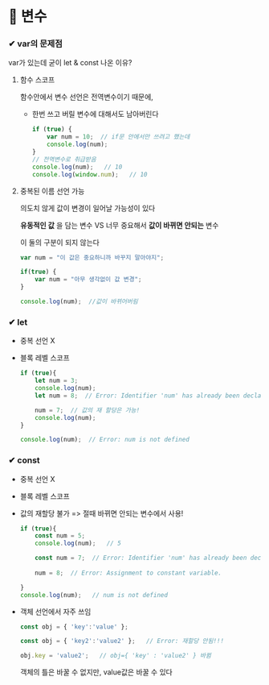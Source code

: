 # 📙 변수

### ✔ var의 문제점

var가 있는데 굳이 let & const 나온 이유?

1. 함수 스코프

    함수안에서 변수 선언은 전역변수이기 때문에,

    - 한번 쓰고 버릴 변수에 대해서도 남아버린다

        ```js
        if (true) {
            var num = 10;  // if문 안에서만 쓰려고 했는데
            console.log(num);
        }
        // 전역변수로 취급받음
        console.log(num);   // 10
        console.log(window.num);   // 10
        ```

2. 중복된 이름 선언 가능

    의도치 않게 값이 변경이 일어날 가능성이 있다

    **유동적인 값** 을 담는 변수 VS 너무 중요해서 **값이 바뀌면 안되는** 변수

    이 둘의 구분이 되지 않는다

    ```js
    var num = "이 값은 중요하니까 바꾸지 말아야지";

    if(true) {
        var num = "아무 생각없이 값 변경";
    }

    console.log(num);  //값이 바뀌어버림
    ```



### ✔ let

- 중복 선언 X

- 블록 레벨 스코프

    ```js
    if (true){
        let num = 3;
        console.log(num);
        let num = 8;  // Error: Identifier 'num' has already been declared

        num = 7;  // 값의 재 할당은 가능!
        console.log(num);
    }

    console.log(num);  // Error: num is not defined

    ```

### ✔ const

- 중복 선언 X
- 블록 레벨 스코프
- 값의 재할당 불가  => 절때 바뀌면 안되는 변수에서 사용!

    ```js
    if (true){
        const num = 5;
        console.log(num);   // 5

        const num = 7;  // Error: Identifier 'num' has already been declared
        
        num = 8;  // Error: Assignment to constant variable.

    }
    console.log(num);   // num is not defined
    ```

- 객체 선언에서 자주 쓰임

    ```js
    const obj = { 'key':'value' };

    const obj = { 'key2':'value2' };   // Error: 재할당 안됨!!!

    obj.key = 'value2';   // obj={ 'key' : 'value2' } 바뀜

    ```
    객체의 틀은 바꿀 수 없지만, value값은 바꿀 수 있다

